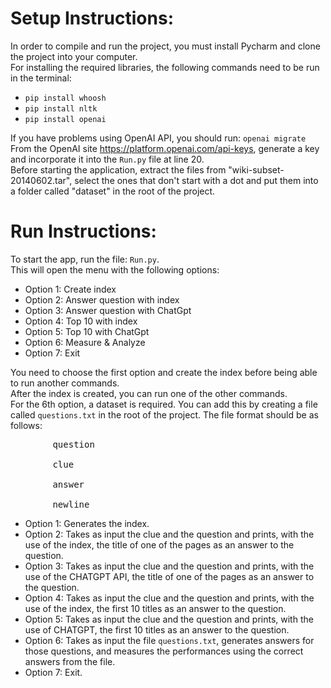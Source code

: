 <!DOCTYPE html>
<html lang="en">
<body>
    <h1>Setup Instructions:</h1>
    In order to compile and run the project, you must install Pycharm and clone the project into your computer.<br>
    For installing the required libraries, the following commands need to be run in the terminal:<br>
 <ul>
    <li><code>pip install whoosh</code></li>
    <li><code>pip install nltk</code></li>
    <li><code>pip install openai</code></li>
 </ul>
    If you have problems using OpenAI API, you should run: <code>openai migrate</code><br>
    From the OpenAI site <a href="https://platform.openai.com/api-keys">https://platform.openai.com/api-keys</a>, generate a key and incorporate it into the <code>Run.py</code> file at line 20.<br>
    Before starting the application, extract the files from "wiki-subset-20140602.tar", select the ones that don't start with a dot and put them into a folder called "dataset" in the root of the project.<br>
    <h1>Run Instructions:</h1>
    To start the app, run the file: <code>Run.py</code>.<br>
    This will open the menu with the following options:<br>
 <ul>
    <li>Option 1: Create index</li>
    <li>Option 2: Answer question with index</li>
    <li>Option 3: Answer question with ChatGpt</li>
    <li>Option 4: Top 10 with index</li>
    <li>Option 5: Top 10 with ChatGpt</li>
    <li>Option 6: Measure & Analyze</li>
    <li>Option 7: Exit</li>
 </ul>
    You need to choose the first option and create the index before being able to run another commands.<br>
    After the index is created, you can run one of the other commands.<br>
    For the 6th option, a dataset is required. You can add this by creating a file called <code>questions.txt</code> in the root of the project. The file format should be as follows:<br>
    <pre>
        question<br>
        clue<br>
        answer<br>
        newline</pre>
 <ul>
    <li>Option 1: Generates the index.</li>
    <li>Option 2: Takes as input the clue and the question and prints, with the use of the index, the title of one of the pages as an answer to the question.</li>
    <li>Option 3: Takes as input the clue and the question and prints, with the use of the CHATGPT API, the title of one of the pages as an answer to the question.</li>
    <li>Option 4: Takes as input the clue and the question and prints, with the use of the index, the first 10 titles as an answer to the question.</li>
    <li>Option 5: Takes as input the clue and the question and prints, with the use of CHATGPT, the first 10 titles as an answer to the question.</li>
    <li>Option 6: Takes as input the file <code>questions.txt</code>, generates answers for those questions, and measures the performances using the correct answers from the file.</li>
    <li>Option 7: Exit.</li>
</body>
</html>

